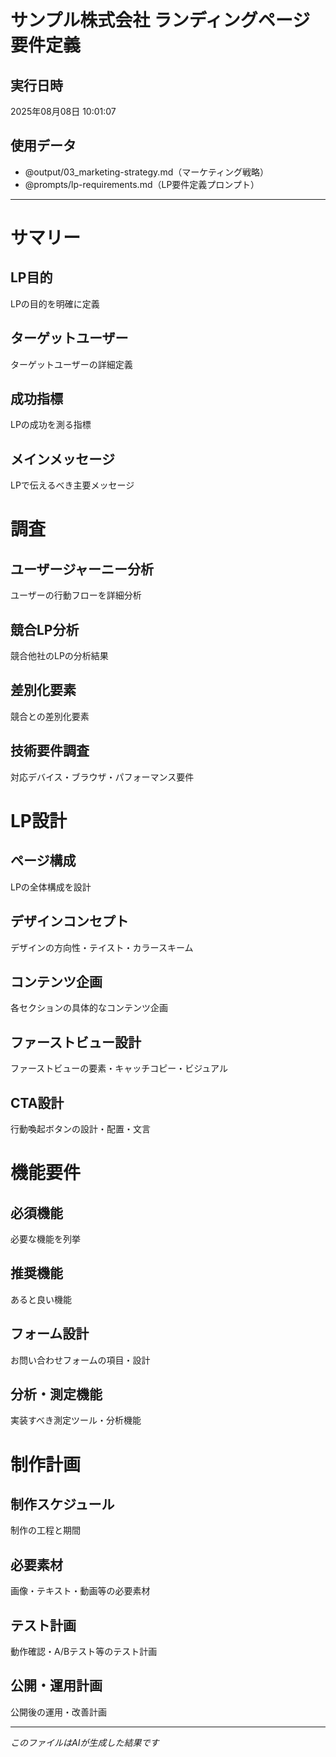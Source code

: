 # サンプル株式会社 ランディングページ要件定義

## 実行日時
<!-- TODO_EXECUTION_DATE -->
2025年08月08日 10:01:07
<!-- /TODO_EXECUTION_DATE -->

## 使用データ
- @output/03_marketing-strategy.md（マーケティング戦略）
- @prompts/lp-requirements.md（LP要件定義プロンプト）

---

# サマリー

## LP目的
<!-- TODO_LP_PURPOSE -->
LPの目的を明確に定義
<!-- /TODO_LP_PURPOSE -->

## ターゲットユーザー
<!-- TODO_TARGET_USERS -->
ターゲットユーザーの詳細定義
<!-- /TODO_TARGET_USERS -->

## 成功指標
<!-- TODO_SUCCESS_METRICS -->
LPの成功を測る指標
<!-- /TODO_SUCCESS_METRICS -->

## メインメッセージ
<!-- TODO_MAIN_MESSAGE -->
LPで伝えるべき主要メッセージ
<!-- /TODO_MAIN_MESSAGE -->

# 調査

## ユーザージャーニー分析
<!-- TODO_USER_JOURNEY -->
ユーザーの行動フローを詳細分析
<!-- /TODO_USER_JOURNEY -->

## 競合LP分析
<!-- TODO_COMPETITOR_LP -->
競合他社のLPの分析結果
<!-- /TODO_COMPETITOR_LP -->

## 差別化要素
<!-- TODO_DIFFERENTIATION -->
競合との差別化要素
<!-- /TODO_DIFFERENTIATION -->

## 技術要件調査
<!-- TODO_TECHNICAL_REQUIREMENTS -->
対応デバイス・ブラウザ・パフォーマンス要件
<!-- /TODO_TECHNICAL_REQUIREMENTS -->

# LP設計

## ページ構成
<!-- TODO_PAGE_STRUCTURE -->
LPの全体構成を設計
<!-- /TODO_PAGE_STRUCTURE -->

## デザインコンセプト
<!-- TODO_DESIGN_CONCEPT -->
デザインの方向性・テイスト・カラースキーム
<!-- /TODO_DESIGN_CONCEPT -->

## コンテンツ企画
<!-- TODO_CONTENT_PLANNING -->
各セクションの具体的なコンテンツ企画
<!-- /TODO_CONTENT_PLANNING -->

## ファーストビュー設計
<!-- TODO_FIRST_VIEW -->
ファーストビューの要素・キャッチコピー・ビジュアル
<!-- /TODO_FIRST_VIEW -->

## CTA設計
<!-- TODO_CTA_DESIGN -->
行動喚起ボタンの設計・配置・文言
<!-- /TODO_CTA_DESIGN -->

# 機能要件

## 必須機能
<!-- TODO_REQUIRED_FEATURES -->
必要な機能を列挙
<!-- /TODO_REQUIRED_FEATURES -->

## 推奨機能
<!-- TODO_RECOMMENDED_FEATURES -->
あると良い機能
<!-- /TODO_RECOMMENDED_FEATURES -->

## フォーム設計
<!-- TODO_FORM_DESIGN -->
お問い合わせフォームの項目・設計
<!-- /TODO_FORM_DESIGN -->

## 分析・測定機能
<!-- TODO_ANALYTICS -->
実装すべき測定ツール・分析機能
<!-- /TODO_ANALYTICS -->

# 制作計画

## 制作スケジュール
<!-- TODO_PRODUCTION_SCHEDULE -->
制作の工程と期間
<!-- /TODO_PRODUCTION_SCHEDULE -->

## 必要素材
<!-- TODO_REQUIRED_ASSETS -->
画像・テキスト・動画等の必要素材
<!-- /TODO_REQUIRED_ASSETS -->

## テスト計画
<!-- TODO_TEST_PLAN -->
動作確認・A/Bテスト等のテスト計画
<!-- /TODO_TEST_PLAN -->

## 公開・運用計画
<!-- TODO_LAUNCH_PLAN -->
公開後の運用・改善計画
<!-- /TODO_LAUNCH_PLAN -->

---
*このファイルはAIが生成した結果です* 